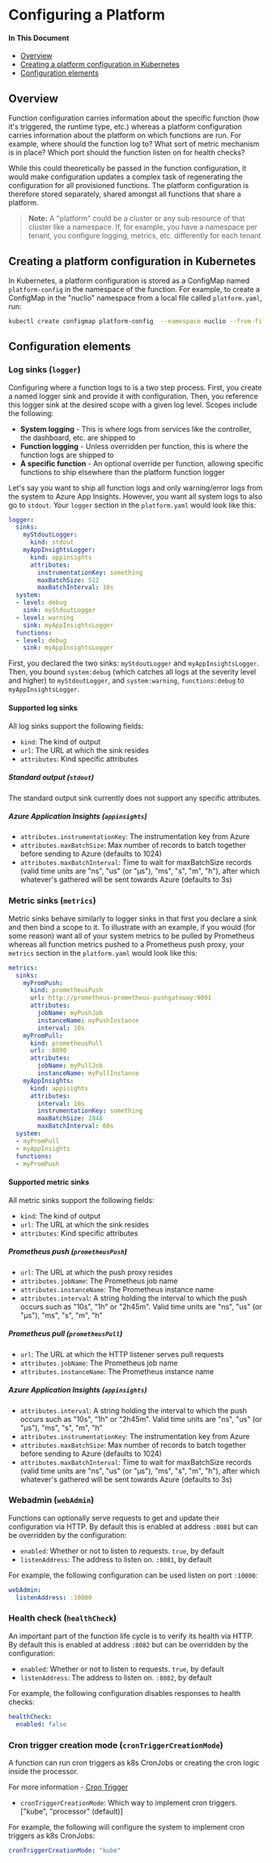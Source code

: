 # Configuring a Platform

#### In This Document
- [Overview](#overview)
- [Creating a platform configuration in Kubernetes](#creating-a-platform-configuration-in-kubernetes)
- [Configuration elements](#configuration-elements)

## Overview

Function configuration carries information about the specific function (how it's triggered, the runtime type, etc.) whereas a platform configuration carries information about the platform on which functions are run. For example, where should the function log to? What sort of metric mechanism is in place? Which port should the function listen on for health checks? 

While this could theoretically be passed in the function configuration, it would make configuration updates a complex task of regenerating the configuration for all provisioned functions. The platform configuration is therefore stored separately, shared amongst all functions that share a platform.

> **Note:** A "platform" could be a cluster or any sub resource of that cluster like a namespace. If, for example, you have a namespace per tenant, you configure logging, metrics, etc. differently for each tenant

## Creating a platform configuration in Kubernetes

In Kubernetes, a platform configuration is stored as a ConfigMap named `platform-config` in the namespace of the function. For example, to create a ConfigMap in the "nuclio" namespace from a local file called `platform.yaml`, run:
```sh
kubectl create configmap platform-config  --namespace nuclio --from-file platform.yaml
```

## Configuration elements

### Log sinks (`logger`)

Configuring where a function logs to is a two step process. First, you create a named logger sink and provide it with configuration. Then, you reference this logger sink at the desired scope with a given log level. Scopes include the following:

- **System logging** - This is where logs from services like the controller, the dashboard, etc. are shipped to
- **Function logging** - Unless overridden per function, this is where the function logs are shipped to
- **A specific function** - An optional override per function, allowing specific functions to ship elsewhere than the platform function logger

Let's say you want to ship all function logs and only warning/error logs from the system to Azure App Insights. However, you want all system logs to also go to `stdout`. Your `logger` section in the `platform.yaml` would look like this:

```yaml
logger:
  sinks:
    myStdoutLogger:
      kind: stdout
    myAppInsightsLogger:
      kind: appinsights
      attributes:
        instrumentationKey: something
        maxBatchSize: 512
        maxBatchInterval: 10s
  system:
  - level: debug
    sink: myStdoutLogger
  - level: warning
    sink: myAppInsightsLogger
  functions:
  - level: debug
    sink: myAppInsightsLogger
```

First, you declared the two sinks: `myStdoutLogger` and `myAppInsightsLogger`. Then, you bound `system:debug` (which catches all logs at the severity level and higher) to `myStdoutLogger`, and `system:warning`, `functions:debug` to `myAppInsightsLogger`.

#### Supported log sinks

All log sinks support the following fields:

- `kind`: The kind of output
- `url`: The URL at which the sink resides
- `attributes`: Kind specific attributes

##### Standard output (`stdout`)

The standard output sink currently does not support any specific attributes.

##### Azure Application Insights (`appinsights`)

- `attributes.instrumentationKey`: The instrumentation key from Azure
- `attributes.maxBatchSize`: Max number of records to batch together before sending to Azure (defaults to 1024)
- `attributes.maxBatchInterval`: Time to wait for maxBatchSize records (valid time units are "ns", "us" (or "µs"), "ms", "s", "m", "h"), after which whatever's gathered will be sent towards Azure (defaults to 3s)

### Metric sinks (`metrics`)

Metric sinks behave similarly to logger sinks in that first you declare a sink and then bind a scope to it. To illustrate with an example, if you would (for some reason) want all of your system metrics to be pulled by Prometheus whereas all function metrics pushed to a Prometheus push proxy, your `metrics` section in the `platform.yaml` would look like this:

```yaml
metrics:
  sinks:
    myPromPush:
      kind: prometheusPush
      url: http://prometheus-prometheus-pushgateway:9091
      attributes:
        jobName: myPushJob
        instanceName: myPushInstance
        interval: 10s
    myPromPull:
      kind: prometheusPull
      url: :8090
      attributes:
        jobName: myPullJob
        instanceName: myPullInstance
    myAppInsights:
      kind: appisights
      attributes:
        interval: 10s
        instrumentationKey: something
        maxBatchSize: 2048
        maxBatchInterval: 60s
  system:
  - myPromPull
  - myAppInsights
  functions:
  - myPromPush
``` 

#### Supported metric sinks

All metric sinks support the following fields:

- `kind`: The kind of output
- `url`: The URL at which the sink resides
- `attributes`: Kind specific attributes

##### Prometheus push (`prometheusPush`)

- `url`: The URL at which the push proxy resides
- `attributes.jobName`: The Prometheus job name
- `attributes.instanceName`: The Prometheus instance name
- `attributes.interval`: A string holding the interval to which the push occurs such as "10s", "1h" or "2h45m". Valid time units are "ns", "us" (or "µs"), "ms", "s", "m", "h"

##### Prometheus pull (`prometheusPull`)

- `url`: The URL at which the HTTP listener serves pull requests
- `attributes.jobName`: The Prometheus job name
- `attributes.instanceName`: The Prometheus instance name

##### Azure Application Insights (`appinsights`)

- `attributes.interval`: A string holding the interval to which the push occurs such as "10s", "1h" or "2h45m". Valid time units are "ns", "us" (or "µs"), "ms", "s", "m", "h"
- `attributes.instrumentationKey`: The instrumentation key from Azure
- `attributes.maxBatchSize`: Max number of records to batch together before sending to Azure (defaults to 1024)
- `attributes.maxBatchInterval`: Time to wait for maxBatchSize records (valid time units are "ns", "us" (or "µs"), "ms", "s", "m", "h"), after which whatever's gathered will be sent towards Azure (defaults to 3s)

### Webadmin (`webAdmin`)

Functions can optionally serve requests to get and update their configuration via HTTP. By default this is enabled at address `:8081` but can be overridden by the configuration:

- `enabled`: Whether or not to listen to requests. `true`, by default
- `listenAddress`: The address to listen on. `:8081`, by default

For example, the following configuration can be used listen on port `:10000`:

```yaml
webAdmin:
  listenAddress: :10000
```

### Health check (`healthCheck`)

An important part of the function life cycle is to verify its health via HTTP. By default this is enabled at address `:8082` but can be overridden by the configuration:

- `enabled`: Whether or not to listen to requests. `true`, by default
- `listenAddress`: The address to listen on. `:8082`, by default

For example, the following configuration disables responses to health checks:

```yaml
healthCheck:
  enabled: false
```

### Cron trigger creation mode (`cronTriggerCreationMode`)

A function can run cron triggers as k8s CronJobs or creating the cron logic inside the processor.

For more information - [Cron Trigger](/docs/reference/triggers/cron.md)

- `cronTriggerCreationMode`: Which way to implement cron triggers. ["kube", "processor" (default)]

For example, the following will configure the system to implement cron triggers as k8s CronJobs:

```yaml
cronTriggerCreationMode: "kube"
```
